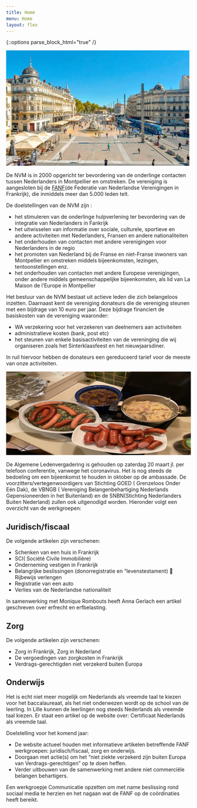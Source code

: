 ```yaml
---
title: Home
menu: Home
layout: flex
---
```


{::options parse_block_html="true" /}

<div class="col2">

![Place de la Comedie](/assets/images/site/Place-de-la-comedie_format_380x270.jpg)

De NVM is in 2000 opgericht ter bevordering van de onderlinge contacten tussen Nederlanders in Montpellier en omstreken. De vereniging is aangesloten bij de [FANF](http://www.fanf.fr)(de Federatie van Nederlandse Verenigingen in Frankrijk), die inmiddels meer dan 5.000 leden telt.

De doelstellingen van de NVM zijn :

- het stimuleren van de onderlinge hulpverlening ter bevordering van de integratie van Nederlanders in Fankrijk
- het uitwisselen van informatie over sociale, culturele, sportieve en andere activiteiten met Nederlanders, Fransen en andere nationaliteiten
- het onderhouden van contacten met andere verenigingen voor Nederlanders in de regio
- het promoten van Nederland bij de Franse en niet-Franse inwoners van Montpellier en omstreken middels bijeenkomsten, lezingen, tentoonstellingen enz.
- het onderhouden van contacten met andere Europese verenigingen, onder andere middels gemeenschappelijke bijeenkomsten, als lid van La Maison de l’Europe in Montpellier

Het bestuur van de NVM bestaat uit actieve leden die zich belangeloos inzetten. Daarnaast kent de vereniging donateurs die de vereniging steunen met een bijdrage van 10 euro per jaar. Deze bijdrage financiert de basiskosten van de vereniging waaronder:

- WA verzekering voor het verzekeren van deelnemers aan activiteiten
- administratieve kosten (bank, post etc)
- het steunen van enkele basisactiviteiten van de vereninging die wij organiseren zoals het Sinterklaasfeest en het nieuwjaarsdiner.

In ruil hiervoor hebben de donateurs een gereduceerd tarief voor de meeste van onze activiteiten.

</div>
<div class="col2">

<img src="/assets/images/stamppotten.jpg" width="100%" height="227">

De Algemene Ledenvergadering is gehouden op zaterdag 20 maart jl. per telefoon conferentie, vanwege het coronavirus.
Het is nog steeds de bedoeling om een bijeenkomst te houden in oktober op de ambassade. De voorzitters/vertegenwoordigers van Stichting GOED ( Grenzeloos Onder Eén Dak), de VBNGB ( Vereniging Belangenbehartiging Nederlands Gepensioneerden in het Buitenland) en de SNBN(Stichting Nederlanders Buiten Nederland) zullen ook uitgenodigd worden.
Hieronder volgt een overzicht van de werkgroepen:

## Juridisch/fiscaal

De volgende artikelen zijn verschenen:
* Schenken van een huis in Frankrijk
* SCI( Société Civile Immobilière)
* Onderneming vestigen in Frankrijk
* Belangrijke beslissingen (donorregistratie en “levenstestament)  Rijbewijs verlengen
* Registratie van een auto
* Verlies van de Nederlandse nationaliteit

In samenwerking met Monique Rombouts heeft Anna Gerlach een artikel geschreven over erfrecht en erfbelasting.

## Zorg

De volgende artikelen zijn verschenen:

* Zorg in Frankrijk, Zorg in Nederland
* De vergoedingen van zorgkosten in Frankrijk
* Verdrags-gerechtigden niet verzekerd buiten Europa
 
## Onderwijs

Het is echt niet meer mogelijk om Nederlands als vreemde taal te kiezen voor het baccalaureaat, als het niet onderwezen wordt op de school van de leerling. In Lille kunnen de leerlingen nog steeds Nederlands als vreemde taal kiezen. Er staat een artikel op de website over: Certificaat Nederlands als vreemde taal.

Doelstelling voor het komend jaar:

* De website actueel houden met informatieve artikelen betreffende FANF werkgroepen: juridisch/fiscaal, zorg en onderwijs.
* Doorgaan met actie(s) om het “niet ziekte verzekerd zijn buiten Europa van Verdrags-gerechtigen” op te doen heffen.
* Verder uitbouwen van de samenwerking met andere niet commerciële belangen behartigers.

Een werkgroepje Communicatie opzetten om met name beslissing rond sociaal media te herzien en het nagaan wat de FANF op de coördinaties heeft bereikt.

</div>
